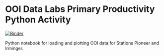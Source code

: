 # OOI Data Labs Primary Productivity Python Activity

[![Binder](https://mybinder.org/badge_logo.svg)](https://mybinder.org/v2/gh/klqi/OOI_datalab9_ASLO/tree/main/HEAD)

Python notebook for loading and plotting OOI data for Stations Pioneer and
Irminger. 
